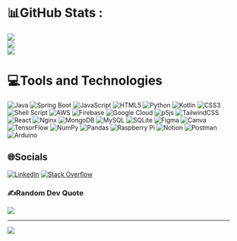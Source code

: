 # 📊GitHub Stats :

![](https://github-readme-stats.vercel.app/api?username=ni3mumbaikar&theme=nightowl&hide_border=true&include_all_commits=false&count_private=true)<br/>
![](https://github-readme-streak-stats.herokuapp.com/?user=ni3mumbaikar&theme=nightowl&hide_border=true)<br/>
![](https://github-readme-stats.vercel.app/api/top-langs/?username=ni3mumbaikar&theme=nightowl&hide_border=true&include_all_commits=false&count_private=true&layout=compact)

# 💻Tools and Technologies

![Java](https://img.shields.io/badge/Java-%23ED8B00.svg?logo=openjdk&logoColor=white) ![Spring Boot](https://img.shields.io/badge/Spring%20Boot-6DB33F?logo=springboot&logoColor=fff) ![JavaScript](https://img.shields.io/badge/javascript-%23323330.svg?style=flat&logo=javascript&logoColor=%23F7DF1E) ![HTML5](https://img.shields.io/badge/html5-%23E34F26.svg?style=flat&logo=html5&logoColor=white) ![Python](https://img.shields.io/badge/python-3670A0?style=flat&logo=python&logoColor=ffdd54) ![Kotlin](https://img.shields.io/badge/kotlin-%230095D5.svg?style=flat&logo=kotlin&logoColor=white) ![CSS3](https://img.shields.io/badge/css3-%231572B6.svg?style=flat&logo=css3&logoColor=white) ![Shell Script](https://img.shields.io/badge/shell_script-%23121011.svg?style=flat&logo=gnu-bash&logoColor=white) ![AWS](https://img.shields.io/badge/AWS-%23FF9900.svg?style=flat&logo=amazon-aws&logoColor=white) ![Firebase](https://img.shields.io/badge/firebase-%23039BE5.svg?style=flat&logo=firebase) ![Google Cloud](https://img.shields.io/badge/Google%20Cloud-%234285F4.svg?style=flat&logo=google-cloud&logoColor=white) ![p5js](https://img.shields.io/badge/p5.js-ED225D?style=flat&logo=p5.js&logoColor=FFFFFF) ![TailwindCSS](https://img.shields.io/badge/tailwindcss-%2338B2AC.svg?style=flat&logo=tailwind-css&logoColor=white) ![React](https://img.shields.io/badge/react-%2320232a.svg?style=flat&logo=react&logoColor=%2361DAFB) ![Nginx](https://img.shields.io/badge/nginx-%23009639.svg?style=flat&logo=nginx&logoColor=white) ![MongoDB](https://img.shields.io/badge/MongoDB-%234ea94b.svg?style=flat&logo=mongodb&logoColor=white) ![MySQL](https://img.shields.io/badge/mysql-%2300f.svg?style=flat&logo=mysql&logoColor=white) ![SQLite](https://img.shields.io/badge/sqlite-%2307405e.svg?style=flat&logo=sqlite&logoColor=white) ![Figma](https://img.shields.io/badge/figma-%23F24E1E.svg?style=flat&logo=figma&logoColor=white) ![Canva](https://img.shields.io/badge/Canva-%2300C4CC.svg?style=flat&logo=Canva&logoColor=white) ![TensorFlow](https://img.shields.io/badge/TensorFlow-%23FF6F00.svg?style=flat&logo=TensorFlow&logoColor=white) ![NumPy](https://img.shields.io/badge/numpy-%23013243.svg?style=flat&logo=numpy&logoColor=white) ![Pandas](https://img.shields.io/badge/pandas-%23150458.svg?style=flat&logo=pandas&logoColor=white) ![Raspberry Pi](https://img.shields.io/badge/-RaspberryPi-C51A4A?style=flat&logo=Raspberry-Pi) ![Notion](https://img.shields.io/badge/Notion-%23000000.svg?style=flat&logo=notion&logoColor=white) ![Postman](https://img.shields.io/badge/Postman-FF6C37?style=flat&logo=postman&logoColor=white) ![Arduino](https://img.shields.io/badge/-Arduino-00979D?style=flat&logo=Arduino&logoColor=white)

## 🌐Socials

[![LinkedIn](https://custom-icon-badges.demolab.com/badge/LinkedIn-0A66C2?logo=linkedin-white&logoColor=fff)](https://linkedin.com/in/ni3mumbaikar) [![Stack Overflow](https://img.shields.io/badge/-Stackoverflow-FE7A16?logo=stack-overflow&logoColor=white)](https://stackoverflow.com/users/9727067/ni3mumbaikar)

### ✍️Random Dev Quote

![](https://quotes-github-readme.vercel.app/api?type=horizontal&theme=tokyonight)

---

![](https://komarev.com/ghpvc/?username=ni3mumbaikar&label=Visitors+Count&color=brightgreen)

